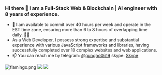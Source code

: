 ### Hi there 👋 I am a Full-Stack Web & Blockchain | AI engineer with 8 years of experience.
- 🔭 I am available to commit over 40 hours per week and operate in the EST time zone, ensuring more than 6 to 8 hours of overlapping time daily.  🏋️‍♀️
- As a Web Developer, I possess strong expertise and substantial experience with various JavaScript frameworks and libraries, having successfully completed over 10 complex websites and web applications.
- 📫 You can reach me by telegram: [@gungho0619](https://t.me/gungho0619) skype: [Skype](https://join.skype.com/invite/ziOKhrgllIfK)

<image src="https://raw.githubusercontent.com/gungho0619/gungho0619/main/flamingo.png" alt="flamingo.png" />
<img src="https://komarev.com/ghpvc/?username=gungho0619&style=flat-square&color=grey" />
<img src="https://profile-counter.glitch.me/gungho0619/count.svg" />  
